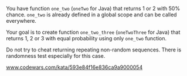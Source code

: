 You have function ```one_two``` (```oneTwo``` for Java) that returns 1 or 2 with 50% chance. ```one_two``` is already defined in a global scope and can be called everywhere.

Your goal is to create function ```one_two_three``` (```oneTwoThree``` for Java) that returns 1, 2 or 3 with equal probability using only ```one_two``` function.

Do not try to cheat returning repeating non-random sequences. There is randomness test especially for this case.

www.codewars.com/kata/593e84f16e836ca9a9000054
